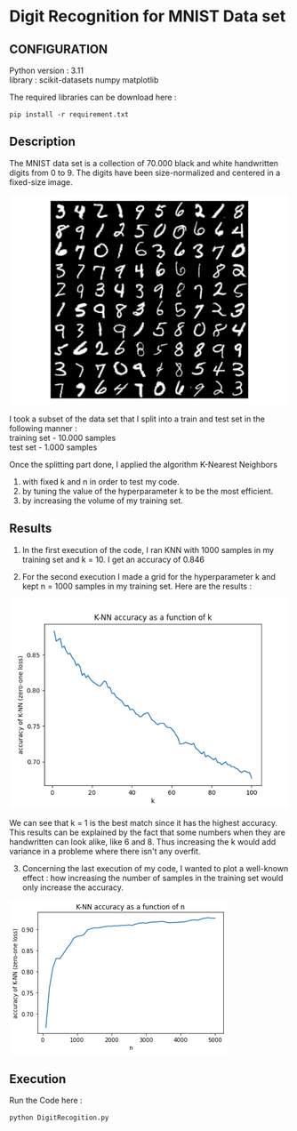 # Digit Recognition for MNIST Data set

## CONFIGURATION 

Python version : 3.11  
library : scikit-datasets numpy matplotlib

The required libraries can be download here :
```
pip install -r requirement.txt  
```

##  Description 

The MNIST data set is a collection of 70.000 black and white handwritten digits from 0 to 9.
The digits have been size-normalized and centered in a fixed-size image.

![pic_digits_mnist](mnist-digits-small.webp)

I took a subset of the data set that I split into a train and test set in the following manner :  
training set - 10.000 samples  
test set - 1.000 samples

Once the splitting part done, I applied the algorithm K-Nearest Neighbors

1. with fixed k and n in order to test my code.
2. by tuning the value of the hyperparameter k to be the most efficient.
3. by increasing the volume of my training set.

## Results

1. In the first execution of the code, I ran KNN with 1000 samples in my training set and k = 10. I get an accuracy of 0.846  

2. For the second execution I made a grid for the hyperparameter k and kept n = 1000 samples in my training set. Here are the results :  

![graph_k](Figure_1.png)

We can see that k = 1 is the best match since it has the highest accuracy. This results can be explained by the fact that some numbers when they are handwritten can look alike, like 6 and 8. Thus increasing the k would add variance in a probleme where there isn't any overfit.  

3. Concerning the last execution of my code, I wanted to plot a well-known effect : how increasing the number of samples in the training set would only increase the accuracy.  

![graph_n](Figure_2.png)

## Execution

Run the Code here :
```
python DigitRecogition.py
```
